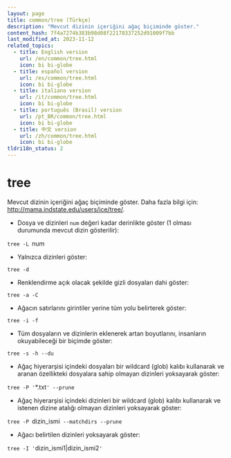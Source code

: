 ```yaml
---
layout: page
title: common/tree (Türkçe)
description: "Mevcut dizinin içeriğini ağaç biçiminde göster."
content_hash: 7f4a7274b383b98d08f22178337252d91009f7bb
last_modified_at: 2023-11-12
related_topics:
  - title: English version
    url: /en/common/tree.html
    icon: bi bi-globe
  - title: español version
    url: /es/common/tree.html
    icon: bi bi-globe
  - title: italiano version
    url: /it/common/tree.html
    icon: bi bi-globe
  - title: português (Brasil) version
    url: /pt_BR/common/tree.html
    icon: bi bi-globe
  - title: 中文 version
    url: /zh/common/tree.html
    icon: bi bi-globe
tldri18n_status: 2
---
```

# tree

Mevcut dizinin içeriğini ağaç biçiminde göster.
Daha fazla bilgi için: <http://mama.indstate.edu/users/ice/tree/>.

- Dosya ve dizinleri `num` değeri kadar derinlikte göster (1 olması durumunda mevcut dizin gösterilir):

`tree -L `<span class="tldr-var badge badge-pill bg-dark-lm bg-white-dm text-white-lm text-dark-dm font-weight-bold">num</span>

- Yalnızca dizinleri göster:

`tree -d`

- Renklendirme açık olacak şekilde gizli dosyaları dahi göster:

`tree -a -C`

- Ağacın satırlarını girintiler yerine tüm yolu belirterek göster:

`tree -i -f`

- Tüm dosyaların ve dizinlerin eklenerek artan boyutlarını, insanların okuyabileceği bir biçimde göster:

`tree -s -h --du`

- Ağaç hiyerarşisi içindeki dosyaları bir wildcard (glob) kalıbı kullanarak ve aranan özellikteki dosyalara sahip olmayan dizinleri yoksayarak göster:

`tree -P '`<span class="tldr-var badge badge-pill bg-dark-lm bg-white-dm text-white-lm text-dark-dm font-weight-bold">*.txt</span>`' --prune`

- Ağaç hiyerarşisi içindeki dizinleri bir wildcard (glob) kalıbı kullanarak ve istenen dizine atalığı olmayan dizinleri yoksayarak göster:

`tree -P `<span class="tldr-var badge badge-pill bg-dark-lm bg-white-dm text-white-lm text-dark-dm font-weight-bold">dizin_ismi</span>` --matchdirs --prune`

- Ağacı belirtilen dizinleri yoksayarak göster:

`tree -I '`<span class="tldr-var badge badge-pill bg-dark-lm bg-white-dm text-white-lm text-dark-dm font-weight-bold">dizin_ismi1|dizin_ismi2</span>`'`
